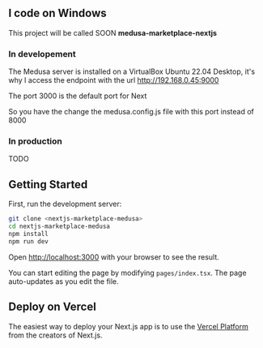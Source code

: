## I code on Windows

This project will be called SOON **medusa-marketplace-nextjs**

### In developement

The Medusa server is installed on a VirtualBox Ubuntu 22.04 Desktop, it's why I access the endpoint with the url http://192.168.0.45:9000

The port 3000 is the default port for Next

So you have the change the medusa.config.js file with this port instead of 8000

### In production

TODO

## Getting Started

First, run the development server:

```bash
git clone <nextjs-marketplace-medusa>
cd nextjs-marketplace-medusa
npm install
npm run dev
```

Open [http://localhost:3000](http://localhost:3000) with your browser to see the result.

You can start editing the page by modifying `pages/index.tsx`. The page auto-updates as you edit the file.

## Deploy on Vercel

The easiest way to deploy your Next.js app is to use the [Vercel Platform](https://vercel.com/new?utm_medium=default-template&filter=next.js&utm_source=create-next-app&utm_campaign=create-next-app-readme) from the creators of Next.js.
